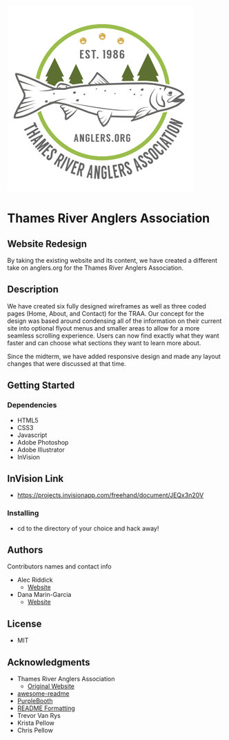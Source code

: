 ![TRAA Logo](images/traa_logo-MASTER.svg)

# Thames River Anglers Association 
## Website Redesign

By taking the existing website and its content, we have created a different take on anglers.org for the Thames River Anglers Association.

## Description

We have created six fully designed wireframes as well as three coded pages (Home, About, and Contact) for the TRAA. Our concept for the design was based around condensing all of the information on their current site into optional flyout menus and smaller areas to allow for a more seamless scrolling experience. Users can now find exactly what they want faster and can choose what sections they want to learn more about. 

Since the midterm, we have added responsive design and made any layout changes that were discussed at that time.

## Getting Started

### Dependencies

* HTML5
* CSS3
* Javascript
* Adobe Photoshop
* Adobe Illustrator
* InVision

## InVision Link

* https://projects.invisionapp.com/freehand/document/JEQx3n20V

### Installing

* cd to the directory of your choice and hack away!

## Authors

Contributors names and contact info

* Alec Riddick
	* [Website](http://www.chroniclesofriddickdesign.com/)
* Dana Marin-Garcia
	* [Website](#)

## License

* MIT

## Acknowledgments

* Thames River Anglers Association
	* [Original Website](http://anglers.org)
* [awesome-readme](https://github.com/matiassingers/awesome-readme)
* [PurpleBooth](https://gist.github.com/PurpleBooth/109311bb0361f32d87a2)
* [README Formatting](https://guides.github.com/features/mastering-markdown/)
* Trevor Van Rys
* Krista Pellow
* Chris Pellow